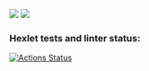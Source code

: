 <a href="https://codeclimate.com/github/AlenaDemon/frontend-project-47/maintainability"><img src="https://api.codeclimate.com/v1/badges/a2b892d7c0af386c5106/maintainability" /></a>
<a href="https://codeclimate.com/github/AlenaDemon/frontend-project-47/test_coverage"><img src="https://api.codeclimate.com/v1/badges/a2b892d7c0af386c5106/test_coverage" /></a>
### Hexlet tests and linter status:
[![Actions Status](https://github.com/AlenaDemon/frontend-project-46/actions/workflows/hexlet-check.yml/badge.svg)](https://github.com/AlenaDemon/frontend-project-46/actions)
